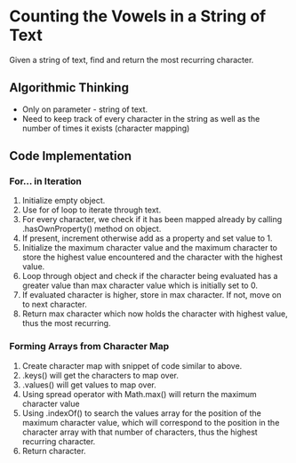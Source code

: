 # Counting the Vowels in a String of Text

Given a string of text, find and return the most recurring character.

## Algorithmic Thinking
- Only on parameter - string of text.
- Need to keep track of every character in the string as well as the number of times it exists (character mapping)

## Code Implementation

### For... in Iteration
1. Initialize empty object.
2. Use for of loop to iterate through text.
3. For every character, we check if it has been mapped already by calling .hasOwnProperty() method on object.
4. If present, increment otherwise add as a property and set value to 1.
5. Initialize the maximum character value and the maximum character to store the highest value encountered and the character with the highest value.
6. Loop through object and check if the character being evaluated has a greater value than max character value which is initially set to 0.
7. If evaluated character is higher, store in max character. If not, move on to next character.
8. Return max character which now holds the character with highest value, thus the most recurring.

### Forming Arrays from Character Map
1. Create character map with snippet of code similar to above.
2. .keys() will get the characters to map over.
3. .values() will get values to map over.
4. Using spread operator with Math.max() will return the maximum character value
5. Using .indexOf() to search the values array for the position of the maximum character value, which will correspond to the position in the character array with that number of characters, thus the highest recurring character.
6. Return character.
